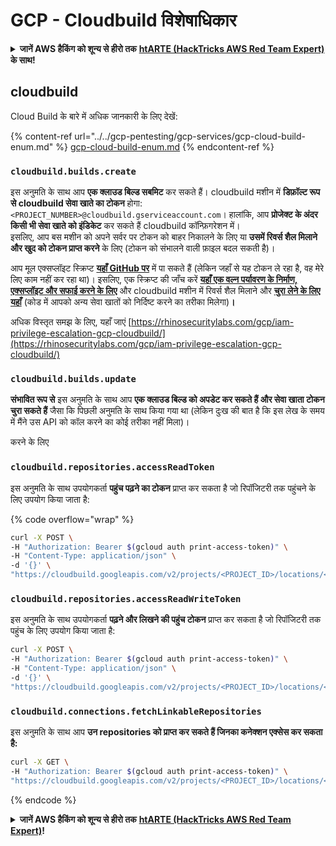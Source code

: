 # GCP - Cloudbuild विशेषाधिकार

<details>

<summary><strong>जानें AWS हैकिंग को शून्य से हीरो तक</strong> <a href="https://training.hacktricks.xyz/courses/arte"><strong>htARTE (HackTricks AWS Red Team Expert)</strong></a><strong> के साथ!</strong></summary>

HackTricks का समर्थन करने के अन्य तरीके:

* यदि आप अपनी **कंपनी का विज्ञापन HackTricks में देखना चाहते हैं** या **HackTricks को PDF में डाउनलोड करना चाहते हैं** तो [**सब्सक्रिप्शन प्लान्स देखें**](https://github.com/sponsors/carlospolop)!
* [**आधिकारिक PEASS और HackTricks स्वैग**](https://peass.creator-spring.com) प्राप्त करें
* हमारे विशेष [**NFTs**](https://opensea.io/collection/the-peass-family) कलेक्शन [**The PEASS Family**](https://opensea.io/collection/the-peass-family) खोजें
* **शामिल हों** 💬 [**डिस्कॉर्ड समूह**](https://discord.gg/hRep4RUj7f) या [**टेलीग्राम समूह**](https://t.me/peass) या हमें **ट्विटर** 🐦 [**@hacktricks_live**](https://twitter.com/hacktricks_live)** पर फॉलो** करें।
* **हैकिंग ट्रिक्स साझा करें** [**HackTricks**](https://github.com/carlospolop/hacktricks) और [**HackTricks Cloud**](https://github.com/carlospolop/hacktricks-cloud) github repos में PRs सबमिट करके।

</details>

## cloudbuild

Cloud Build के बारे में अधिक जानकारी के लिए देखें:

{% content-ref url="../../gcp-pentesting/gcp-services/gcp-cloud-build-enum.md" %}
[gcp-cloud-build-enum.md](../../gcp-pentesting/gcp-services/gcp-cloud-build-enum.md)
{% endcontent-ref %}

### `cloudbuild.builds.create`

इस अनुमति के साथ आप **एक क्लाउड बिल्ड सबमिट** कर सकते हैं। cloudbuild मशीन में **डिफ़ॉल्ट रूप से cloudbuild सेवा खाते का टोकन** होगा: `<PROJECT_NUMBER>@cloudbuild.gserviceaccount.com`। हालांकि, आप **प्रोजेक्ट के अंदर किसी भी सेवा खाते को इंडिकेट** कर सकते हैं cloudbuild कॉन्फ़िगरेशन में।\
इसलिए, आप बस मशीन को अपने सर्वर पर टोकन को बाहर निकालने के लिए या **उसमें रिवर्स शैल मिलाने और खुद को टोकन प्राप्त करने** के लिए (टोकन को संभालने वाली फ़ाइल बदल सकती है)।

आप मूल एक्सप्लॉइट स्क्रिप्ट [**यहाँ GitHub पर**](https://github.com/RhinoSecurityLabs/GCP-IAM-Privilege-Escalation/blob/master/ExploitScripts/cloudbuild.builds.create.py) में पा सकते हैं (लेकिन जहाँ से यह टोकन ले रहा है, वह मेरे लिए काम नहीं कर रहा था)। इसलिए, एक स्क्रिप्ट की जाँच करें [**यहाँ एक वल्न पर्यावरण के निर्माण, एक्सप्लॉइट और सफाई करने के लिए**](https://github.com/carlospolop/gcp\_privesc\_scripts/blob/main/tests/f-cloudbuild.builds.create.sh) और cloudbuild मशीन में रिवर्स शैल मिलाने और [**चुरा लेने के लिए यहाँ**](https://github.com/carlospolop/gcp\_privesc\_scripts/blob/main/tests/f-cloudbuild.builds.create.py) (कोड में आपको अन्य सेवा खातों को निर्दिष्ट करने का तरीका मिलेगा)**।**

अधिक विस्तृत समझ के लिए, यहाँ जाएं [https://rhinosecuritylabs.com/gcp/iam-privilege-escalation-gcp-cloudbuild/](https://rhinosecuritylabs.com/gcp/iam-privilege-escalation-gcp-cloudbuild/)

### `cloudbuild.builds.update`

**संभावित रूप से** इस अनुमति के साथ आप **एक क्लाउड बिल्ड को अपडेट कर सकते हैं और सेवा खाता टोकन चुरा सकते हैं** जैसा कि पिछली अनुमति के साथ किया गया था (लेकिन दुःख की बात है कि इस लेख के समय में मैंने उस API को कॉल करने का कोई तरीका नहीं मिला)।

करने के लिए

### `cloudbuild.repositories.accessReadToken`

इस अनुमति के साथ उपयोगकर्ता **पहुंच पढ़ने का टोकन** प्राप्त कर सकता है जो रिपॉजिटरी तक पहुंचने के लिए उपयोग किया जाता है:

{% code overflow="wrap" %}
```bash
curl -X POST \
-H "Authorization: Bearer $(gcloud auth print-access-token)" \
-H "Content-Type: application/json" \
-d '{}' \
"https://cloudbuild.googleapis.com/v2/projects/<PROJECT_ID>/locations/<LOCATION>/connections/<CONN_ID>/repositories/<repo-id>:accessReadToken"
```
### `cloudbuild.repositories.accessReadWriteToken`

इस अनुमति के साथ उपयोगकर्ता **पढ़ने और लिखने की पहुंच टोकन** प्राप्त कर सकता है जो रिपॉजिटरी तक पहुंच के लिए उपयोग किया जाता है:
```bash
curl -X POST \
-H "Authorization: Bearer $(gcloud auth print-access-token)" \
-H "Content-Type: application/json" \
-d '{}' \
"https://cloudbuild.googleapis.com/v2/projects/<PROJECT_ID>/locations/<LOCATION>/connections/<CONN_ID>/repositories/<repo-id>:accessReadWriteToken"
```
### `cloudbuild.connections.fetchLinkableRepositories`

इस अनुमति के साथ आप **उन repositories को प्राप्त कर सकते हैं जिनका कनेक्शन एक्सेस कर सकता है:**
```bash
curl -X GET \
-H "Authorization: Bearer $(gcloud auth print-access-token)" \
"https://cloudbuild.googleapis.com/v2/projects/<PROJECT_ID>/locations/<LOCATION>/connections/<CONN_ID>:fetchLinkableRepositories"
```
{% endcode %}

<details>

<summary><strong>जानें AWS हैकिंग को शून्य से हीरो तक</strong> <a href="https://training.hacktricks.xyz/courses/arte"><strong>htARTE (HackTricks AWS Red Team Expert)</strong></a><strong>!</strong></summary>

दूसरे तरीके HackTricks का समर्थन करने के लिए:

* अगर आप अपनी **कंपनी का विज्ञापन HackTricks में देखना चाहते हैं** या **HackTricks को PDF में डाउनलोड करना चाहते हैं** तो [**सब्सक्रिप्शन प्लान्स**](https://github.com/sponsors/carlospolop) देखें!
* [**आधिकारिक PEASS & HackTricks स्वैग**](https://peass.creator-spring.com) प्राप्त करें
* हमारे विशेष [**NFTs**](https://opensea.io/collection/the-peass-family) कलेक्शन, [**The PEASS Family**](https://opensea.io/collection/the-peass-family) खोजें
* **शामिल हों** 💬 [**डिस्कॉर्ड समूह**](https://discord.gg/hRep4RUj7f) या [**टेलीग्राम समूह**](https://t.me/peass) या हमें **ट्विटर** 🐦 [**@hacktricks_live**](https://twitter.com/hacktricks_live)** पर फॉलो** करें।
* **अपने हैकिंग ट्रिक्स साझा करें, HackTricks** और [**HackTricks Cloud**](https://github.com/carlospolop/hacktricks) github repos में PRs सबमिट करके।

</details>
